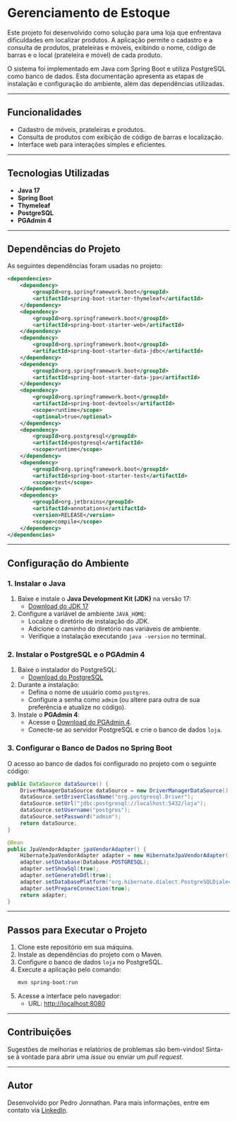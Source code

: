 # Gerenciamento de Estoque

Este projeto foi desenvolvido como solução para uma loja que enfrentava dificuldades em localizar produtos. A aplicação permite o cadastro e a consulta de produtos, prateleiras e móveis, exibindo o nome, código de barras e o local (prateleira e móvel) de cada produto.

O sistema foi implementado em Java com Spring Boot e utiliza PostgreSQL como banco de dados. Esta documentação apresenta as etapas de instalação e configuração do ambiente, além das dependências utilizadas.

---

## Funcionalidades
- Cadastro de móveis, prateleiras e produtos.
- Consulta de produtos com exibição de código de barras e localização.
- Interface web para interações simples e eficientes.

---

## Tecnologias Utilizadas
- **Java 17**
- **Spring Boot**
- **Thymeleaf**
- **PostgreSQL**
- **PGAdmin 4**

---

## Dependências do Projeto
As seguintes dependências foram usadas no projeto:

```xml
<dependencies>
    <dependency>
        <groupId>org.springframework.boot</groupId>
        <artifactId>spring-boot-starter-thymeleaf</artifactId>
    </dependency>
    <dependency>
        <groupId>org.springframework.boot</groupId>
        <artifactId>spring-boot-starter-web</artifactId>
    </dependency>
    <dependency>
        <groupId>org.springframework.boot</groupId>
        <artifactId>spring-boot-starter-data-jdbc</artifactId>
    </dependency>
    <dependency>
        <groupId>org.springframework.boot</groupId>
        <artifactId>spring-boot-starter-data-jpa</artifactId>
    </dependency>
    <dependency>
        <groupId>org.springframework.boot</groupId>
        <artifactId>spring-boot-devtools</artifactId>
        <scope>runtime</scope>
        <optional>true</optional>
    </dependency>
    <dependency>
        <groupId>org.postgresql</groupId>
        <artifactId>postgresql</artifactId>
        <scope>runtime</scope>
    </dependency>
    <dependency>
        <groupId>org.springframework.boot</groupId>
        <artifactId>spring-boot-starter-test</artifactId>
        <scope>test</scope>
    </dependency>
    <dependency>
        <groupId>org.jetbrains</groupId>
        <artifactId>annotations</artifactId>
        <version>RELEASE</version>
        <scope>compile</scope>
    </dependency>
</dependencies>
```

---

## Configuração do Ambiente

### 1. Instalar o Java
1. Baixe e instale o **Java Development Kit (JDK)** na versão 17:
   - [Download do JDK 17](https://www.oracle.com/java/technologies/javase-jdk17-downloads.html)
2. Configure a variável de ambiente `JAVA_HOME`:
   - Localize o diretório de instalação do JDK.
   - Adicione o caminho do diretório nas variáveis de ambiente.
   - Verifique a instalação executando `java -version` no terminal.

### 2. Instalar o PostgreSQL e o PGAdmin 4
1. Baixe o instalador do PostgreSQL:
   - [Download do PostgreSQL](https://www.postgresql.org/download/)
2. Durante a instalação:
   - Defina o nome de usuário como `postgres`.
   - Configure a senha como `admim` (ou altere para outra de sua preferência e atualize no código).
3. Instale o **PGAdmin 4**:
   - Acesse o [Download do PGAdmin 4](https://www.pgadmin.org/download/).
   - Conecte-se ao servidor PostgreSQL e crie o banco de dados `loja`.

### 3. Configurar o Banco de Dados no Spring Boot
O acesso ao banco de dados foi configurado no projeto com o seguinte código:

```java
public DataSource dataSource() {
    DriverManagerDataSource dataSource = new DriverManagerDataSource();
    dataSource.setDriverClassName("org.postgresql.Driver");
    dataSource.setUrl("jdbc:postgresql://localhost:5432/loja");
    dataSource.setUsername("postgres");
    dataSource.setPassword("admim");
    return dataSource;
}

@Bean
public JpaVendorAdapter jpaVendorAdapter() {
    HibernateJpaVendorAdapter adapter = new HibernateJpaVendorAdapter();
    adapter.setDatabase(Database.POSTGRESQL);
    adapter.setShowSql(true);
    adapter.setGenerateDdl(true);
    adapter.setDatabasePlatform("org.hibernate.dialect.PostgreSQLDialect");
    adapter.setPrepareConnection(true);
    return adapter;
}
```

---

## Passos para Executar o Projeto
1. Clone este repositório em sua máquina.
2. Instale as dependências do projeto com o Maven.
3. Configure o banco de dados `loja` no PostgreSQL.
4. Execute a aplicação pelo comando:
   ```bash
   mvn spring-boot:run
   ```
5. Acesse a interface pelo navegador:
   - URL: [http://localhost:8080](http://localhost:8080)

---

## Contribuições
Sugestões de melhorias e relatórios de problemas são bem-vindos! Sinta-se à vontade para abrir uma *issue* ou enviar um *pull request*.

---

## Autor
Desenvolvido por Pedro Jonnathan. Para mais informações, entre em contato via [LinkedIn](https://www.linkedin.com/in/seu-perfil).

